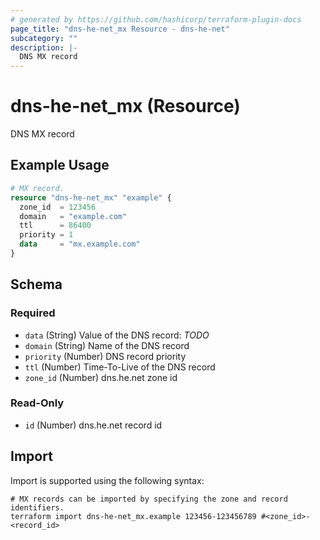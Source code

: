 ```yaml
---
# generated by https://github.com/hashicorp/terraform-plugin-docs
page_title: "dns-he-net_mx Resource - dns-he-net"
subcategory: ""
description: |-
  DNS MX record
---
```


# dns-he-net_mx (Resource)

DNS MX record

## Example Usage

```terraform
# MX record.
resource "dns-he-net_mx" "example" {
  zone_id  = 123456
  domain   = "example.com"
  ttl      = 86400
  priority = 1
  data     = "mx.example.com"
}
```

<!-- schema generated by tfplugindocs -->
## Schema

### Required

- `data` (String) Value of the DNS record: *TODO*
- `domain` (String) Name of the DNS record
- `priority` (Number) DNS record priority
- `ttl` (Number) Time-To-Live of the DNS record
- `zone_id` (Number) dns.he.net zone id

### Read-Only

- `id` (Number) dns.he.net record id

## Import

Import is supported using the following syntax:

```shell
# MX records can be imported by specifying the zone and record identifiers.
terraform import dns-he-net_mx.example 123456-123456789 #<zone_id>-<record_id>
```
